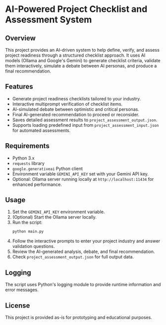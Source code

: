 # AI-Powered Project Checklist and Assessment System

## Overview
This project provides an AI-driven system to help define, verify, and assess project readiness through a structured checklist approach. It uses AI models (Ollama and Google's Gemini) to generate checklist criteria, validate them interactively, simulate a debate between AI personas, and produce a final recommendation.

## Features
- Generate project readiness checklists tailored to your industry.
- Interactive multiprompt verification of checklist items.
- AI-simulated debate between optimistic and critical personas.
- Final AI-generated recommendation to proceed or reconsider.
- Saves detailed assessment results to `project_assessment_output.json`.
- Supports loading predefined input from `project_assessment_input.json` for automated assessments.

## Requirements
- Python 3.x
- `requests` library
- `google.generativeai` Python client
- Environment variable `GEMINI_API_KEY` set with your Gemini API key.
- Optional: Ollama server running locally at `http://localhost:11434` for enhanced performance.

## Usage
1. Set the `GEMINI_API_KEY` environment variable.
2. (Optional) Start the Ollama server locally.
3. Run the script:
   ```bash
   python main.py
   ```
4. Follow the interactive prompts to enter your project industry and answer validation questions.
5. Review the AI-generated analysis, debate, and final recommendation.
6. Check `project_assessment_output.json` for full output data.

## Logging
The script uses Python's logging module to provide runtime information and error messages.

## License
This project is provided as-is for prototyping and educational purposes.

